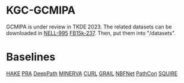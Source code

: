 # KGC-GCMIPA
GCMIPA is under review in TKDE 2023. 
The related datasets can be downloaded in [NELL-995](http://cs.ucsb.edu/~xwhan/datasets/NELL-995.zip) [FB15k-237](https://drive.google.com/file/d/1klWL11nW3ZS6b2MtLW0MHnXu-XlJqDyA/view?usp=sharing). Then, put them into "/datasets".


# Baselines
[HAKE](https://github.com/MIRALab-USTC/KGE-HAKE)
[PRA](https://github.com/David-Lee-1990/Path-ranking-algorithm)
[DeepPath](https://github.com/xwhan/DeepPath)
[MINERVA](https://github.com/shehzaadzd/MINERVA)
[CURL](https://github.com/RutgersDM/DKGR/tree/master)
[GRAIL](https://github.com/kkteru/grail)
[NBFNet](https://github.com/DeepGraphLearning/NBFNet)
[PathCon](https://github.com/hwwang55/PathCon)
[SQUIRE](https://github.com/bys0318/SQUIRE)
